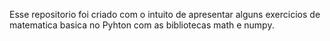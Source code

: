 Esse repositorio foi criado com o intuito de apresentar alguns exercicios de matematica basica no Pyhton com as bibliotecas math e numpy.


